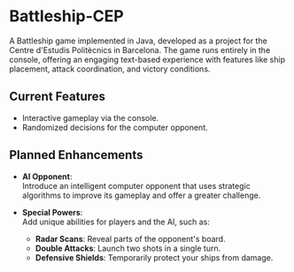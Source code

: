 # Battleship-CEP
A Battleship game implemented in Java, developed as a project for the Centre d'Estudis Politècnics in Barcelona. The game runs entirely in the console, offering an engaging text-based experience with features like ship placement, attack coordination, and victory conditions.

## Current Features  
- Interactive gameplay via the console.  
- Randomized decisions for the computer opponent.  

## Planned Enhancements  
- **AI Opponent**:  
  Introduce an intelligent computer opponent that uses strategic algorithms to improve its gameplay and offer a greater challenge.  

- **Special Powers**:  
  Add unique abilities for players and the AI, such as:  
  - **Radar Scans**: Reveal parts of the opponent's board.  
  - **Double Attacks**: Launch two shots in a single turn.  
  - **Defensive Shields**: Temporarily protect your ships from damage. 
